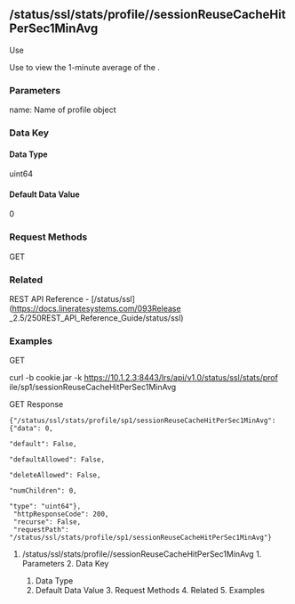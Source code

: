 ## /status/ssl/stats/profile/<name>/sessionReuseCacheHitPerSec1MinAvg

Use

Use to view the 1-minute average of the .

### Parameters

name: Name of profile object

### Data Key

#### Data Type

uint64

#### Default Data Value

0

### Request Methods

GET

### Related

REST API Reference - [/status/ssl](https://docs.lineratesystems.com/093Release
_2.5/250REST_API_Reference_Guide/status/ssl)

### Examples

GET

curl -b cookie.jar -k https://10.1.2.3:8443/lrs/api/v1.0/status/ssl/stats/prof
ile/sp1/sessionReuseCacheHitPerSec1MinAvg

GET Response

    
    {"/status/ssl/stats/profile/sp1/sessionReuseCacheHitPerSec1MinAvg": {"data": 0,
                                                                            "default": False,
                                                                            "defaultAllowed": False,
                                                                            "deleteAllowed": False,
                                                                            "numChildren": 0,
                                                                            "type": "uint64"},
     "httpResponseCode": 200,
     "recurse": False,
     "requestPath": "/status/ssl/stats/profile/sp1/sessionReuseCacheHitPerSec1MinAvg"}
    

  1. /status/ssl/stats/profile/<name>/sessionReuseCacheHitPerSec1MinAvg
    1. Parameters
    2. Data Key
      1. Data Type
      2. Default Data Value
    3. Request Methods
    4. Related
    5. Examples


